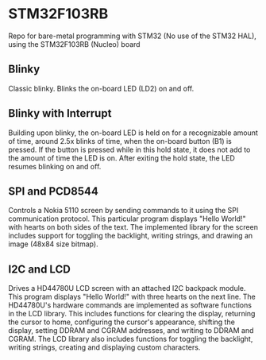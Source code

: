 # STM32F103RB
Repo for bare-metal programming with STM32 (No use of the STM32 HAL), using the STM32F103RB (Nucleo) board

## Blinky
Classic blinky. Blinks the on-board LED (LD2) on and off.

## Blinky with Interrupt
Building upon blinky, the on-board LED is held on for a recognizable amount of time, around 2.5x blinks of time, when the on-board button (B1) is pressed. If the button is pressed while in this hold state, it does not add to the amount of time the LED is on. After exiting the hold state, the LED resumes blinking on and off.

## SPI and PCD8544
Controls a Nokia 5110 screen by sending commands to it using the SPI communication protocol. This particular program displays "Hello World!" with hearts on both sides of the text. The implemented library for the screen includes support for toggling the backlight, writing strings, and drawing an image (48x84 size bitmap).

## I2C and LCD
Drives a HD44780U LCD screen with an attached I2C backpack module. This program displays "Hello World!" with three hearts on the next line. The HD44780U's hardware commands are implemented as software functions in the LCD library. This includes functions for clearing the display, returning the cursor to home, configuring the cursor's appearance, shifting the display, setting DDRAM and CGRAM addresses, and writing to DDRAM and CGRAM. The LCD library also includes functions for toggling the backlight, writing strings, creating and displaying custom characters. 
